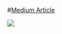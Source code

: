 
#[Medium Article](https://medium.com/@trilliwon/ios-development-ios-에서-우편번호를-가져오는-가장-gorgeous-한-방법-209040422759#.al1vgekm3)

![](https://cloud.githubusercontent.com/assets/14218787/20038518/79f58844-a478-11e6-831e-9f6baa302cdc.gif)
